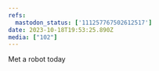 ```yaml
---
refs:
  mastodon_status: ['111257767502612517']
date: 2023-10-18T19:53:25.890Z
media: ["102"]
---
```


<p>Met a robot today </p>
